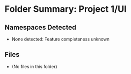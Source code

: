 # Folder Summary: Project 1/UI

## Namespaces Detected
- None detected: Feature completeness unknown

## Files
- (No files in this folder)
